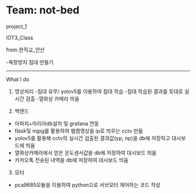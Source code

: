 # Team: not-bed

project_1

IOT3_Class

from.한직교_안산

-욕창방지 침대 만들기  

----------------------------------------------
What I do

1. 영상처리
-침대 유무/ yolov5를 이용하여 침대 학습
-침대 학습된 결과를 토대로 실시간 검출
-열화상 카메라 띄움

2. 백엔드
- 아파치+마리아db설치 및 grafana 연동 
- flask및 mjpg를 활용하여 웹캠영상을 ip로 띄우는 cctv 만듦
- yolov5를 활용해 cctv의 실시간 검출된 결과값(yp, np)을 db에 저장하고 대시보드에 띄움
- 열화상카메라에서 얻은 온도센서값을 db에 저장하여 대시보드 띄움
- 카카오톡 전송된 내역을 db에 저장하여 대시보드 띄움 

3. 모터
- pca9685모듈을 이용하여 python으로 서브모터 제어하는 코드 작성 
